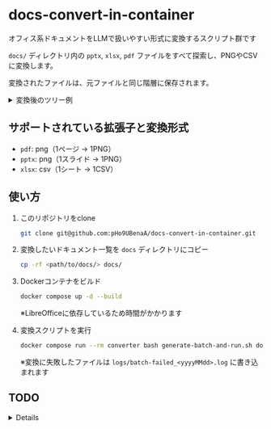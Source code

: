 # docs-convert-in-container

オフィス系ドキュメントをLLMで扱いやすい形式に変換するスクリプト群です

`docs/` ディレクトリ内の `pptx`, `xlsx`, `pdf` ファイルをすべて探索し、PNGやCSVに変換します。

変換されたファイルは、元ファイルと同じ階層に保存されます。
<details>

<summary>変換後のツリー例</summary>

```
docs/
├── presentation.pptx
├── presentation.pdf        # presentation.pptxから生成
├── presentation_png/       # presentation.pptxから生成
│   ├── presentation-1.png
│   ├── presentation-2.png
│   └── presentation-3.png
│
├── data.xlsx
├── data_csv/               # data.xlsxから生成
│   ├── data_sheet1.csv
│   └── data_sheet2.csv
│
├── project1/
│   ├── report.pptx
│   ├── report.pdf          # report.pptxから生成
│   ├── report_png/         # report.pptxから生成
│   │   ├── report-1.png
│   │   └── report-2.png
│   │
│   └── analysis.xlsx
│   └── analysis_csv/       # analysis.xlsxから生成
│       └── analysis_sheet1.csv
│
└── archive/
    ├── old_document.pdf
    └── old_document_png/   # old_document.pdfから生成
        ├── old_document-1.png
        └── old_document-2.png
```

</details>

## サポートされている拡張子と変換形式
- `pdf`: png（1ページ -> 1PNG）
- `pptx`: png（1スライド -> 1PNG）
- `xlsx`: csv（1シート -> 1CSV）

## 使い方

1. このリポジトリをclone
   ```bash
   git clone git@github.com:pHo9UBenaA/docs-convert-in-container.git
   ```

2. 変換したいドキュメント一覧を `docs` ディレクトリにコピー
   ```bash
   cp -rf <path/to/docs/> docs/
   ```

3. Dockerコンテナをビルド
   ```bash
   docker compose up -d --build
   ```
   ※LibreOfficeに依存しているため時間がかかります

4. 変換スクリプトを実行
   ```bash
   docker compose run --rm converter bash generate-batch-and-run.sh docs/
   ```
   ※変換に失敗したファイルは `logs/batch-failed_<yyyyMMdd>.log` に書き込まれます

## TODO

<details>

- ワークフローを整える
- `xls`等の拡張子をサポート
- Pythonスクリプトに移行

</details>

